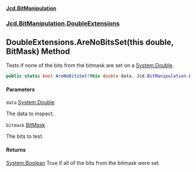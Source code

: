 #### [Jcd.BitManipulation](index.md 'index')
### [Jcd.BitManipulation](Jcd.BitManipulation.md 'Jcd.BitManipulation').[DoubleExtensions](Jcd.BitManipulation.DoubleExtensions.md 'Jcd.BitManipulation.DoubleExtensions')

## DoubleExtensions.AreNoBitsSet(this double, BitMask) Method

Tests if none of the bits from the bitmask are set on a [System.Double](https://docs.microsoft.com/en-us/dotnet/api/System.Double 'System.Double').

```csharp
public static bool AreNoBitsSet(this double data, Jcd.BitManipulation.BitMask bitmask);
```
#### Parameters

<a name='Jcd.BitManipulation.DoubleExtensions.AreNoBitsSet(thisdouble,Jcd.BitManipulation.BitMask).data'></a>

`data` [System.Double](https://docs.microsoft.com/en-us/dotnet/api/System.Double 'System.Double')

The data to inspect.

<a name='Jcd.BitManipulation.DoubleExtensions.AreNoBitsSet(thisdouble,Jcd.BitManipulation.BitMask).bitmask'></a>

`bitmask` [BitMask](Jcd.BitManipulation.BitMask.md 'Jcd.BitManipulation.BitMask')

The bits to test.

#### Returns
[System.Boolean](https://docs.microsoft.com/en-us/dotnet/api/System.Boolean 'System.Boolean')
True if all of the bits from the bitmask were set.
